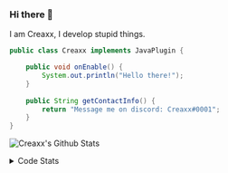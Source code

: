 ### Hi there 👋

I am Creaxx, I develop stupid things. 

```java
public class Creaxx implements JavaPlugin {

    public void onEnable() {
        System.out.println("Hello there!");
    }
    
    public String getContactInfo() {
        return "Message me on discord: Creaxx#0001";
    }
}
```

![Creaxx's Github Stats](https://github-readme-stats.vercel.app/api?username=CreaxxOG&show_icons=true&theme=dark&count_private=true)

<details>
  <summary>Code Stats</summary>

<!--START_SECTION:waka-->
![Code Time](http://img.shields.io/badge/Code%20Time-1%2C199%20hrs%2032%20mins-blue)

![Lines of code](https://img.shields.io/badge/From%20Hello%20World%20I%27ve%20Written-562.9%20thousand%20lines%20of%20code-blue)

**🐱 My GitHub Data** 

> 📦 66.3 kB Used in GitHub's Storage 
 > 
> 🏆 1,248 Contributions in the Year 2023
 > 
> 🚫 Not Opted to Hire
 > 
> 📜 4 Public Repositories 
 > 
> 🔑 2 Private Repositories 
 > 
**I'm an Early 🐤** 

```text
🌞 Morning                294 commits         ██░░░░░░░░░░░░░░░░░░░░░░░   07.29 % 
🌆 Daytime                1740 commits        ███████████░░░░░░░░░░░░░░   43.17 % 
🌃 Evening                1941 commits        ████████████░░░░░░░░░░░░░   48.15 % 
🌙 Night                  56 commits          ░░░░░░░░░░░░░░░░░░░░░░░░░   01.39 % 
```
📅 **I'm Most Productive on Saturday** 

```text
Monday                   472 commits         ███░░░░░░░░░░░░░░░░░░░░░░   11.71 % 
Tuesday                  531 commits         ███░░░░░░░░░░░░░░░░░░░░░░   13.17 % 
Wednesday                572 commits         ████░░░░░░░░░░░░░░░░░░░░░   14.19 % 
Thursday                 636 commits         ████░░░░░░░░░░░░░░░░░░░░░   15.78 % 
Friday                   363 commits         ██░░░░░░░░░░░░░░░░░░░░░░░   09.01 % 
Saturday                 781 commits         █████░░░░░░░░░░░░░░░░░░░░   19.37 % 
Sunday                   676 commits         ████░░░░░░░░░░░░░░░░░░░░░   16.77 % 
```


📊 **This Week I Spent My Time On** 

```text
💬 Programming Languages: 
Java                     30 hrs 23 mins      ███████████████████████░░   93.40 % 
XML                      58 mins             █░░░░░░░░░░░░░░░░░░░░░░░░   03.00 % 
JSON                     37 mins             ░░░░░░░░░░░░░░░░░░░░░░░░░   01.92 % 
textmate                 14 mins             ░░░░░░░░░░░░░░░░░░░░░░░░░   00.74 % 
YAML                     12 mins             ░░░░░░░░░░░░░░░░░░░░░░░░░   00.65 % 

🔥 Editors: 
IntelliJ                 32 hrs 32 mins      █████████████████████████   100.00 % 
```

**I Mostly Code in Java** 

```text
Java                     57 repos            ████████████████████░░░░░   81.43 % 
Kotlin                   8 repos             ███░░░░░░░░░░░░░░░░░░░░░░   11.43 % 
CSS                      2 repos             █░░░░░░░░░░░░░░░░░░░░░░░░   02.86 % 
TypeScript               2 repos             █░░░░░░░░░░░░░░░░░░░░░░░░   02.86 % 
EJS                      1 repo              ░░░░░░░░░░░░░░░░░░░░░░░░░   01.43 % 
```




 Last Updated on 16/04/2023 12:33:25 UTC
<!--END_SECTION:waka-->
</details>
